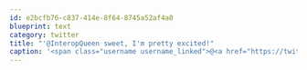```yaml
---
id: e2bcfb76-c837-414e-8f64-8745a52af4a0
blueprint: text
category: twitter
title: "'@InteropQueen sweet, I'm pretty excited!"
caption: '<span class="username username_linked">@<a href="https://twitter.com/InteropQueen" title="Julia Stowell">InteropQueen</a></span> sweet, I''m pretty excited!'
---
```

